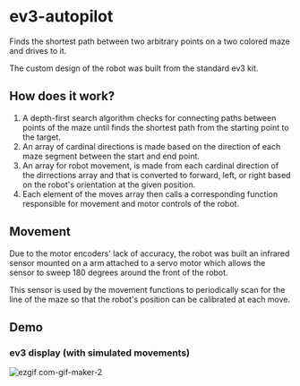 # ev3-autopilot
Finds the shortest path between two arbitrary points on a two colored maze and drives to it.

The custom design of the robot was built from the standard ev3 kit.

## How does it work?
1. A depth-first search algorithm checks for connecting paths between points of the maze until finds the shortest path from the starting point to the target.
2.  An array of cardinal directions is made based on the direction of each maze segment between the start and end point.
3.  An array for robot movement, is made from each cardinal direction of the dirrections array and that is converted to forward, left, or right based on the robot's orientation at the given position.
4.  Each element of the moves array then calls a corresponding function responsible for movement and motor controls of the robot.

## Movement

Due to the motor encoders' lack of accuracy, the robot was built an infrared sensor mounted on a arm attached to a servo motor which allows the sensor to sweep 180 degrees around the front of the robot.

This sensor is used by the movement functions to periodically scan for the line of the maze so that the robot's position can be calibrated at each move.

## Demo

### ev3 display (with simulated movements)
![ezgif com-gif-maker-2](https://user-images.githubusercontent.com/67180268/164121036-db5f5bda-ce4a-42ed-b8aa-51f0b73fa86f.gif)

